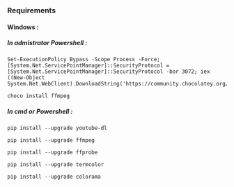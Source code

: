 ### Requirements  


#### Windows :


##### In admistrator Powershell : 
```
Set-ExecutionPolicy Bypass -Scope Process -Force; [System.Net.ServicePointManager]::SecurityProtocol = [System.Net.ServicePointManager]::SecurityProtocol -bor 3072; iex ((New-Object System.Net.WebClient).DownloadString('https://community.chocolatey.org/install.ps1'))
```
```
choco install ffmpeg
```

##### In cmd or Powershell : 
```
pip install --upgrade youtube-dl
```
```
pip install --upgrade ffmpeg
```
```
pip install --upgrade ffprobe
```
```
pip install --upgrade termcolor
```
```
pip install --upgrade colorama
```

